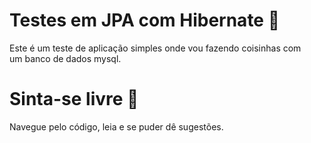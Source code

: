 # Testes em JPA com Hibernate 🤖
Este é um teste de aplicação simples onde vou fazendo coisinhas com <br>
um banco de dados mysql.

# Sinta-se livre 🤙 
Navegue pelo código, leia e se puder dê sugestões.

